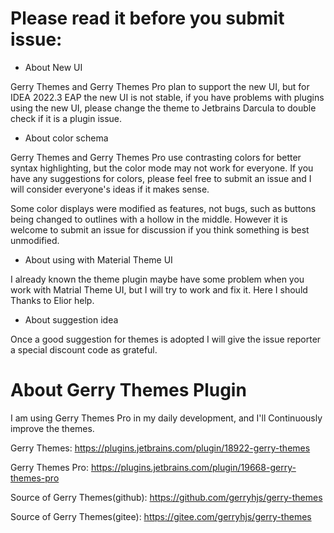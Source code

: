 # Please read it before you submit issue:

* About New UI 

Gerry Themes and Gerry Themes Pro plan to support the new UI, but for IDEA 2022.3 EAP the new UI is not stable, if you have problems with plugins using the new UI, please change the theme to Jetbrains Darcula to double check if it is a plugin issue.

* About color schema

Gerry Themes and Gerry Themes Pro use contrasting colors for better syntax highlighting, but the color mode may not work for everyone. If you have any suggestions for colors, please feel free to submit an issue and I will consider everyone's ideas if it makes sense.

Some color displays were modified as features, not bugs, such as buttons being changed to outlines with a hollow in the middle. However it is welcome to submit an issue for discussion if you think something is best unmodified.

* About using with Material Theme UI

I already known the theme plugin maybe have some problem when you work with Matrial Theme UI, but I will try to work and fix it. Here I should Thanks to Elior help.

* About suggestion idea

Once a good suggestion for themes is adopted I will give the issue reporter a special discount code as grateful.


# About Gerry Themes Plugin

I am using Gerry Themes Pro in my daily development, and I'll Continuously improve the themes.

Gerry Themes: https://plugins.jetbrains.com/plugin/18922-gerry-themes

Gerry Themes Pro: https://plugins.jetbrains.com/plugin/19668-gerry-themes-pro

Source of Gerry Themes(github): https://github.com/gerryhjs/gerry-themes

Source of Gerry Themes(gitee): https://gitee.com/gerryhjs/gerry-themes
